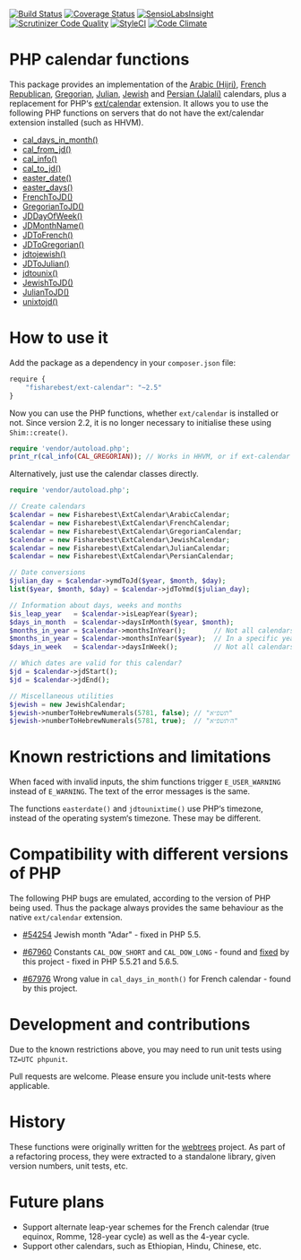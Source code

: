 [![Build Status](https://travis-ci.org/fisharebest/ext-calendar.svg?branch=master)](https://travis-ci.org/fisharebest/ext-calendar)
[![Coverage Status](https://coveralls.io/repos/fisharebest/ext-calendar/badge.png)](https://coveralls.io/r/fisharebest/ext-calendar)
[![SensioLabsInsight](https://insight.sensiolabs.com/projects/952d6e11-6941-447b-9757-fc8dbc3d2a1f/mini.png)](https://insight.sensiolabs.com/projects/952d6e11-6941-447b-9757-fc8dbc3d2a1f)
[![Scrutinizer Code Quality](https://scrutinizer-ci.com/g/fisharebest/ext-calendar/badges/quality-score.png?b=master)](https://scrutinizer-ci.com/g/fisharebest/ext-calendar/?branch=master)
[![StyleCI](https://github.styleci.io/repos/25974036/shield)](https://github.styleci.io/repos/25974036)
[![Code Climate](https://codeclimate.com/github/fisharebest/ext-calendar/badges/gpa.svg)](https://codeclimate.com/github/fisharebest/ext-calendar)

PHP calendar functions
======================

This package provides an implementation of the
[Arabic (Hijri)](https://en.wikipedia.org/wiki/Islamic_calendar),
[French Republican](https://en.wikipedia.org/wiki/French_Republican_Calendar),
[Gregorian](https://en.wikipedia.org/wiki/Gregorian_calendar),
[Julian](https://en.wikipedia.org/wiki/Julian_calendar),
[Jewish](https://en.wikipedia.org/wiki/Hebrew_calendar) and
[Persian (Jalali)](https://en.wikipedia.org/wiki/Iranian_calendars) calendars, plus
a replacement for PHP‘s [ext/calendar](https://php.net/calendar) extension.
It allows you to use the following PHP functions on servers that do not have the
ext/calendar extension installed (such as HHVM).

* [cal_days_in_month()](https://php.net/cal_days_in_month)
* [cal_from_jd()](https://php.net/cal_from_jd)
* [cal_info()](https://php.net/cal_info)
* [cal_to_jd()](https://php.net/cal_to_jd)
* [easter_date()](https://php.net/easter_date)
* [easter_days()](https://php.net/easter_days)
* [FrenchToJD()](https://php.net/FrenchToJD)
* [GregorianToJD()](https://php.net/GregorianToJD)
* [JDDayOfWeek()](https://php.net/JDDayOfWeek)
* [JDMonthName()](https://php.net/JDMonthName)
* [JDToFrench()](https://php.net/JDToFrench)
* [JDToGregorian()](https://php.net/JDToGregorian)
* [jdtojewish()](https://php.net/jdtojewish)
* [JDToJulian()](https://php.net/JDToJulian)
* [jdtounix()](https://php.net/jdtounix)
* [JewishToJD()](https://php.net/JewishToJD)
* [JulianToJD()](https://php.net/JulianToJD)
* [unixtojd()](https://php.net/unixtojd)

How to use it
=============

Add the package as a dependency in your `composer.json` file:

``` javascript
require {
    "fisharebest/ext-calendar": "~2.5"
}
```

Now you can use the PHP functions, whether `ext/calendar` is installed or not.
Since version 2.2, it is no longer necessary to initialise these using `Shim::create()`.

``` php
require 'vendor/autoload.php';
print_r(cal_info(CAL_GREGORIAN)); // Works in HHVM, or if ext-calendar is not installed
```

Alternatively, just use the calendar classes directly.

``` php
require 'vendor/autoload.php';

// Create calendars
$calendar = new Fisharebest\ExtCalendar\ArabicCalendar;
$calendar = new Fisharebest\ExtCalendar\FrenchCalendar;
$calendar = new Fisharebest\ExtCalendar\GregorianCalendar;
$calendar = new Fisharebest\ExtCalendar\JewishCalendar;
$calendar = new Fisharebest\ExtCalendar\JulianCalendar;
$calendar = new Fisharebest\ExtCalendar\PersianCalendar;

// Date conversions
$julian_day = $calendar->ymdToJd($year, $month, $day);
list($year, $month, $day) = $calendar->jdToYmd($julian_day);

// Information about days, weeks and months
$is_leap_year   = $calendar->isLeapYear($year);
$days_in_month  = $calendar->daysInMonth($year, $month);
$months_in_year = $calendar->monthsInYear();       // Not all calendars have 12
$months_in_year = $calendar->monthsInYear($year);  // In a specific year
$days_in_week   = $calendar->daysInWeek();         // Not all calendars have 7

// Which dates are valid for this calendar?
$jd = $calendar->jdStart();
$jd = $calendar->jdEnd();

// Miscellaneous utilities
$jewish = new JewishCalendar;
$jewish->numberToHebrewNumerals(5781, false); // "תשפ״א"
$jewish->numberToHebrewNumerals(5781, true);  // "ה׳תשפ״א"
```

Known restrictions and limitations
==================================

When faced with invalid inputs, the shim functions trigger `E_USER_WARNING` instead of `E_WARNING`.  The text of the error messages is the same.

The functions `easterdate()` and `jdtounixtime()` use PHP‘s timezone, instead of the operating system‘s timezone.  These may be different.

Compatibility with different versions of PHP
============================================

The following PHP bugs are emulated, according to the version of PHP being used.
Thus the package always provides the same behaviour as the native `ext/calendar` extension.

* [#54254](https://bugs.php.net/bug.php?id=54254) Jewish month "Adar" - fixed in PHP 5.5.

* [#67960](https://bugs.php.net/bug.php?id=67960) Constants `CAL_DOW_SHORT` and `CAL_DOW_LONG` - found and [fixed](https://github.com/php/php-src/commit/244fc1e05367dc7ebdf2db260c8bc8b106563d26) by this project - fixed in PHP 5.5.21 and 5.6.5.

* [#67976](https://bugs.php.net/bug.php?id=67976) Wrong value in `cal_days_in_month()` for French calendar - found by this project.

Development and contributions
=============================

Due to the known restrictions above, you may need to run unit tests using `TZ=UTC phpunit`.

Pull requests are welcome.  Please ensure you include unit-tests where applicable.

History
=======

These functions were originally written for the [webtrees](http://www.webtrees.net)
project.  As part of a refactoring process, they were extracted to a standalone
library, given version numbers, unit tests, etc.

Future plans
============

* Support alternate leap-year schemes for the French calendar (true equinox, Romme, 128-year cycle) as well as the 4-year cycle.
* Support other calendars, such as Ethiopian, Hindu, Chinese, etc.
